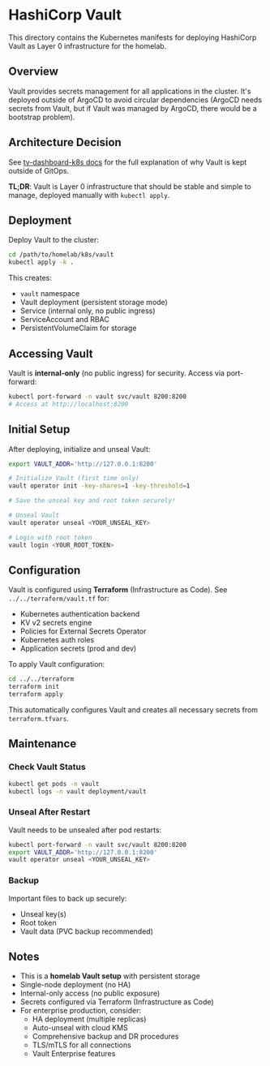 # HashiCorp Vault

This directory contains the Kubernetes manifests for deploying HashiCorp Vault as Layer 0 infrastructure for the homelab.

## Overview

Vault provides secrets management for all applications in the cluster. It's deployed outside of ArgoCD to avoid circular dependencies (ArgoCD needs secrets from Vault, but if Vault was managed by ArgoCD, there would be a bootstrap problem).

## Architecture Decision

See [tv-dashboard-k8s docs](https://github.com/navillasa/tv-dashboard-k8s/blob/main/docs/vault-gitops-decision.md) for the full explanation of why Vault is kept outside of GitOps.

**TL;DR**: Vault is Layer 0 infrastructure that should be stable and simple to manage, deployed manually with `kubectl apply`.

## Deployment

Deploy Vault to the cluster:

```bash
cd /path/to/homelab/k8s/vault
kubectl apply -k .
```

This creates:
- `vault` namespace
- Vault deployment (persistent storage mode)
- Service (internal only, no public ingress)
- ServiceAccount and RBAC
- PersistentVolumeClaim for storage

## Accessing Vault

Vault is **internal-only** (no public ingress) for security. Access via port-forward:

```bash
kubectl port-forward -n vault svc/vault 8200:8200
# Access at http://localhost:8200
```

## Initial Setup

After deploying, initialize and unseal Vault:

```bash
export VAULT_ADDR='http://127.0.0.1:8200'

# Initialize Vault (first time only)
vault operator init -key-shares=1 -key-threshold=1

# Save the unseal key and root token securely!

# Unseal Vault
vault operator unseal <YOUR_UNSEAL_KEY>

# Login with root token
vault login <YOUR_ROOT_TOKEN>
```

## Configuration

Vault is configured using **Terraform** (Infrastructure as Code). See `../../terraform/vault.tf` for:
- Kubernetes authentication backend
- KV v2 secrets engine
- Policies for External Secrets Operator
- Kubernetes auth roles
- Application secrets (prod and dev)

To apply Vault configuration:

```bash
cd ../../terraform
terraform init
terraform apply
```

This automatically configures Vault and creates all necessary secrets from `terraform.tfvars`.

## Maintenance

### Check Vault Status
```bash
kubectl get pods -n vault
kubectl logs -n vault deployment/vault
```

### Unseal After Restart
Vault needs to be unsealed after pod restarts:
```bash
kubectl port-forward -n vault svc/vault 8200:8200
export VAULT_ADDR='http://127.0.0.1:8200'
vault operator unseal <YOUR_UNSEAL_KEY>
```

### Backup
Important files to back up securely:
- Unseal key(s)
- Root token
- Vault data (PVC backup recommended)

## Notes

- This is a **homelab Vault setup** with persistent storage
- Single-node deployment (no HA)
- Internal-only access (no public exposure)
- Secrets configured via Terraform (Infrastructure as Code)
- For enterprise production, consider:
  - HA deployment (multiple replicas)
  - Auto-unseal with cloud KMS
  - Comprehensive backup and DR procedures
  - TLS/mTLS for all connections
  - Vault Enterprise features
